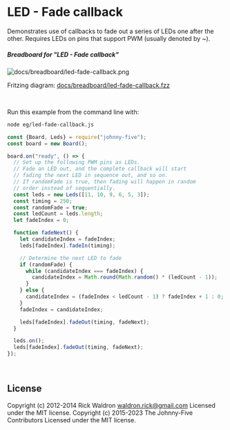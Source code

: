 <!--remove-start-->

# LED - Fade callback

<!--remove-end-->


Demonstrates use of callbacks to fade out a series of LEDs one after the other. Requires LEDs on pins that support PWM (usually denoted by ~).





##### Breadboard for "LED - Fade callback"



![docs/breadboard/led-fade-callback.png](breadboard/led-fade-callback.png)<br>

Fritzing diagram: [docs/breadboard/led-fade-callback.fzz](breadboard/led-fade-callback.fzz)

&nbsp;




Run this example from the command line with:
```bash
node eg/led-fade-callback.js
```


```javascript
const {Board, Leds} = require("johnny-five");
const board = new Board();

board.on("ready", () => {
  // Set up the following PWM pins as LEDs.
  // Fade an LED out, and the complete callback will start
  // fading the next LED in sequence out, and so on.
  // If randomFade is true, then fading will happen in random
  // order instead of sequentially.
  const leds = new Leds([11, 10, 9, 6, 5, 3]);
  const timing = 250;
  const randomFade = true;
  const ledCount = leds.length;
  let fadeIndex = 0;

  function fadeNext() {
    let candidateIndex = fadeIndex;
    leds[fadeIndex].fadeIn(timing);

    // Determine the next LED to fade
    if (randomFade) {
      while (candidateIndex === fadeIndex) {
        candidateIndex = Math.round(Math.random() * (ledCount - 1));
      }
    } else {
      candidateIndex = (fadeIndex < ledCount - 1) ? fadeIndex + 1 : 0;
    }
    fadeIndex = candidateIndex;

    leds[fadeIndex].fadeOut(timing, fadeNext);
  }

  leds.on();
  leds[fadeIndex].fadeOut(timing, fadeNext);
});

```








&nbsp;

<!--remove-start-->

## License
Copyright (c) 2012-2014 Rick Waldron <waldron.rick@gmail.com>
Licensed under the MIT license.
Copyright (c) 2015-2023 The Johnny-Five Contributors
Licensed under the MIT license.

<!--remove-end-->
